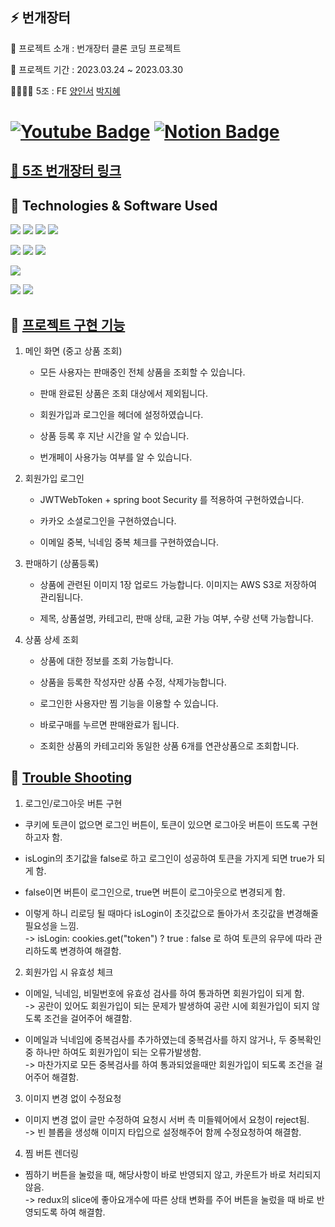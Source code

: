 
##   ⚡ 번개장터

📝 프로젝트 소개 : 번개장터 클론 코딩 프로젝트

📅 프로젝트 기간 : 2023.03.24 ~ 2023.03.30

👨‍👩‍👧‍👦  5조 : FE [양인서](https://github.com/1nxeo) [박지혜](https://github.com/wisdom1104)

# [![Youtube Badge](https://img.shields.io/badge/Youtube-ff0000?style=flat-round&logo=youtube&link=https://www.youtube.com/watch?v=F8oTl1pr3Sw)](https://www.youtube.com/watch?v=F8oTl1pr3Sw)   [![Notion Badge](https://img.shields.io/badge/Notion-000000.svg?&style=flat-round&logo=notion&link=https://1nxeo.notion.site/1nxeo/5-f98df340feb84a709bb63b666bd85a26)](https://1nxeo.notion.site/1nxeo/5-f98df340feb84a709bb63b666bd85a26)

## [💸 5조 번개장터 링크](http://clone-thunder-market.s3-website.ap-northeast-2.amazonaws.com/)

## 🔧 Technologies & Software Used

<img src="https://img.shields.io/badge/javascript-F7DF1E?style=flat-round&logo=javascript&logoColor=black">  <img src="https://img.shields.io/badge/React-61DAFB?style=flat-round&logo=react&logoColor=white"/>  <img src="https://img.shields.io/badge/Redux-764ABC?style=flat-round&logo=redux&logoColor=white"/>  <img src="https://img.shields.io/badge/Axios-5A29E4?style=flat-round&logo=axios&logoColor=white"/>


<img src="https://img.shields.io/badge/git-F05032?style=flat-round&logo=git&logoColor=white"/>  <img src="https://img.shields.io/badge/github-181717?style=flat-round&logo=github&logoColor=white"/> <img src="https://img.shields.io/badge/Visual Studio Code-007ACC?style=flat&logo=Visual Studio Code&logoColor=white" />

<img src="https://img.shields.io/badge/Postman-FF6C37?style=flat-round&logo=Postman&logoColor=white"/> 

 <img src="https://img.shields.io/badge/Notion-000000?style=flat-round&logo=Notion&logoColor=white"/> <img src="https://img.shields.io/badge/Slack-4A154B?style=flat-round&logo=slack&logoColor=white"/>

## 🔑 [프로젝트 구현 기능](http://clone-thunder-market.s3-website.ap-northeast-2.amazonaws.com/) 

1. 메인 화면 (중고 상품 조회) 
  
   * 모든 사용자는 판매중인 전체 상품을 조회할 수 있습니다.
   
   * 판매 완료된 상품은 조회 대상에서 제외됩니다.
 
   * 회원가입과 로그인을 헤더에 설정하였습니다.
   
   * 상품 등록 후 지난 시간을 알 수 있습니다.
   
   * 번개페이 사용가능 여부를 알 수 있습니다.

2. 회원가입 로그인 

   * JWTWebToken + spring boot Security 를 적용하여 구현하였습니다.
   
   * 카카오 소셜로그인을 구현하였습니다.
   
   * 이메일 중복, 닉네임 중복 체크를 구현하였습니다.

3. 판매하기 (상품등록)

   * 상품에 관련된 이미지 1장 업로드 가능합니다. 이미지는 AWS S3로 저장하여 관리됩니다.
    
   * 제목, 상품설명, 카테고리, 판매 상태, 교환 가능 여부, 수량 선택 가능합니다.

4. 상품 상세 조회

   * 상품에 대한 정보를 조회 가능합니다.
    
   * 상품을 등록한 작성자만 상품 수정, 삭제가능합니다.
    
   * 로그인한 사용자만 찜 기능을 이용할 수 있습니다.
    
   * 바로구매를 누르면 판매완료가 됩니다. 
    
   * 조회한 상품의 카테고리와 동일한 상품 6개를 연관상품으로 조회합니다.


## 🏀 [Trouble Shooting](https://1nxeo.notion.site/1nxeo/5-f98df340feb84a709bb63b666bd85a26)


  1. 로그인/로그아웃 버튼 구현
  * 쿠키에 토큰이 없으면 로그인 버튼이, 토큰이 있으면 로그아웃 버튼이 뜨도록 구현하고자 함.
  
  * isLogin의 초기값을 false로 하고 로그인이 성공하여 토큰을 가지게 되면 true가 되게 함.
  
  * false이면 버튼이 로그인으로, true면 버튼이 로그아웃으로 변경되게 함.
  
  * 이렇게 하니 리로딩 될 때마다 isLogin이 초깃값으로 돌아가서 초깃값을 변경해줄 필요성을 느낌. <br>
   -> isLogin: cookies.get("token") ? true : false 로 하여 토큰의 유무에 따라 관리하도록 변경하여 해결함.
   
  2. 회원가입 시 유효성 체크
  * 이메일, 닉네임, 비밀번호에 유효성 검사를 하여 통과하면 회원가입이 되게 함. <br>
   -> 공란이 있어도 회원가입이 되는 문제가 발생하여 공란 시에 회원가입이 되지 않도록 조건을 걸어주어 해결함.
   
  * 이메일과 닉네임에 중복검사를 추가하였는데 중복검사를 하지 않거나, 두 중복확인 중 하나만 하여도 회원가입이 되는 오류가발생함. <br>
   -> 마찬가지로 모든 중복검사를 하여 통과되었을때만 회원가입이 되도록 조건을 걸어주어 해결함.
   
   3. 이미지 변경 없이 수정요청
  * 이미지 변경 없이 글만 수정하여 요청시 서버 측 미들웨어에서 요청이 reject됨. <br>
   -> 빈 블롭을 생성해 이미지 타입으로 설정해주어 함께 수정요청하여 해결함.
   
   4. 찜 버튼 렌더링
  * 찜하기 버튼을 눌렀을 때, 해당사항이 바로 반영되지 않고, 카운트가 바로 처리되지 않음. <br>
   -> redux의 slice에 좋아요개수에 따른 상태 변화를 주어 버튼을 눌렀을 때 바로 반영되도록 하여 해결함.
